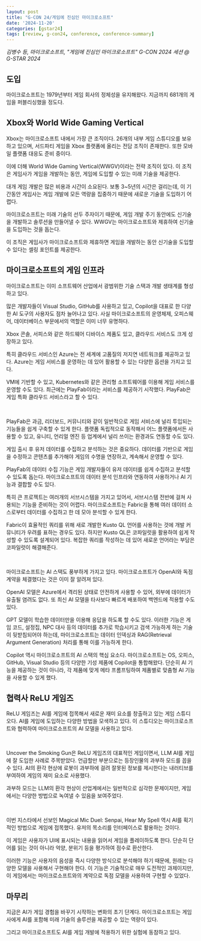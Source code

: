 ```yaml
---
layout: post
title: "G-CON 24/게임에 진심인 마이크로소프트"
date: '2024-11-20'
categories: [gstar24]
tags: [review, g-con24, conference, conference-summary]
---
```


_김병수 등, 마이크로소프트, "게임에 진심인 마이크로소프트" G-CON 2024 세션 @ G-STAR 2024_

## 도입

마이크로소프트는 1979년부터 게임 회사의 정체성을 유지해왔다. 지금까지 681개의 게임을 퍼블리싱했을 정도다.

## Xbox와 World Wide Gaming Vertical

Xbox는 마이크로소프트 내에서 가장 큰 조직이다. 26개의 내부 게임 스튜디오를 보유하고 있으며, 서드파티 게임을 Xbox 플랫폼에 올리는 전담 조직이 존재한다. 또한 모바일 플랫폼 대응도 준비 중이다.

이에 더해 World Wide Gaming Vertical(WWGV)이라는 전략 조직이 있다. 이 조직은 게임사가 게임을 개발하는 동안, 게임에 도입할 수 있는 미래 기술을 제공한다.

대개 게임 개발은 많은 비용과 시간이 소요된다. 보통 3~5년의 시간은 걸리는데, 이 기간동안 게임사는 게임 개발에 모든 역량을 집중하기 때문에 새로운 기술을 도입하기 어렵다.

마이크로소프트는 미래 기술의 선두 주자이기 때문에, 게임 개발 주기 동안에도 신기술을 개발하고 솔루션을 만들어낼 수 있다. WWGV는 마이크로소프트와 제휴하여 신기술을 도입하는 것을 돕는다.

이 조직은 게임사가 마이크로소프트와 제휴하면 게임을 개발하는 동안 신기술을 도입할 수 있다는 셀링 포인트를 제공한다.

## 마이크로소프트의 게임 인프라

마이크로소프트는 이미 소프트웨어 산업에서 광범위한 기술 스택과 개발 생태계를 형성하고 있다.

많은 개발자들이 Visual Studio, GitHub를 사용하고 있고, Copilot을 대표로 한 다양한 AI 도구의 사용자도 점차 늘어나고 있다. 사실 마이크로소프트의 운영체제, 오피스웨어, 데이터베이스 부문에서의 역할은 이미 너무 유명하다.

Xbox 콘솔, 서피스와 같은 하드웨어 디바이스 제품도 있고, 클라우드 서비스도 크게 성장하고 있다.

특히 클라우드 서비스인 Azure는 전 세계에 고품질의 저지연 네트워크를 제공하고 있다. Azure는 게임 서비스를 운영하는 데 있어 활용할 수 있는 다양한 옵션을 가지고 있다.

VM에 기반할 수 있고, Kubernetes와 같은 관리형 소프트웨어를 이용해 게임 서비스를 운영할 수도 있다. 최근에는 PlayFab이라는 서비스를 제공하기 시작했다. PlayFab은 게임 특화 클라우드 서비스라고 할 수 있다.

<br />

PlayFab은 과금, 리더보드, 커뮤니티와 같이 일반적으로 게임 서비스에 널리 투입되는 기능들을 쉽게 구축할 수 있게 한다. 플랫폼 독립적으로 동작해서 어느 플랫폼에서든 사용할 수 있고, 유니티, 언리얼 엔진 등 업계에서 널리 쓰이는 환경과도 연동할 수도 있다.

게임 출시 후 유저 데이터를 수집하고 분석하는 것은 중요하다. 데이터를 기반으로 게임을 수정하고 콘텐츠를 추가해야 게임의 수명을 연장하고, 계속해서 운영할 수 있다.

PlayFab의 데이터 수집 기능은 게임 개발자들이 유저 데이터를 쉽게 수집하고 분석할 수 있도록 돕는다. 마이크로소프트의 데이터 분석 인프라와 연동하여 사용하거나 AI 기능과 결합할 수도 있다.

특히 큰 프로젝트는 여러개의 서브시스템을 가지고 있어서, 서브시스템 전반에 걸쳐 사용되는 기능을 준비하는 것이 어렵다. 마이크로소프트는 Fabric을 통해 여러 데이터 소스로부터 데이터를 수집하고 한 데 모아 분석할 수 있게 한다.

Fabric이 효율적인 쿼리를 위해 새로 개발한 Kusto QL 언어를 사용하는 것에 개발 커뮤니티가 우려를 표하는 경우도 있다. 하지만 Kusto QL은 코파일럿을 활용하여 쉽게 작성할 수 있도록 설계되어 있다. 복잡한 쿼리를 작성하는 데 있어 새로운 언어라는 부담은 코파일럿이 해결해준다.

<br />

마이크로소프트는 AI 스택도 풍부하게 가지고 있다. 마이크로소프트가 OpenAI와 독점 계약을 체결했다는 것은 이미 잘 알려져 있다.  

OpenAI 모델은 Azure에서 격리된 상태로 안전하게 사용할 수 있어, 외부에 데이터가 유출될 염려도 없다. 또 최신 AI 모델을 타사보다 빠르게 배포하여 백엔드에 적용할 수도 있다.

GPT 모델이 학습한 데이터만을 이용해 응답을 하도록 할 수도 있다. 이러한 기능은 게임 코드, 설정집, NPC 대사 등의 데이터를 추가로 학습시키고 검색 가능하게 하는 기술이 뒷받침되어야 하는데, 마이크로소프트는 데이터 인덱싱과 RAG(Retrieval Argument Generation) 처리를 통해 이를 가능하게 한다.

Copilot 역시 마이크로소프트의 AI 스택의 핵심 요소다. 마이크로소프트는 OS, 오피스, GitHub, Visual Studio 등의 다양한 기성 제품에 Copilot을 통합해왔다. 단순히 AI 기능을 제공하는 것이 아니라, 각 제품에 맞게 메타 프롬프팅하여 제품별로 맞춤형 AI 기능을 사용할 수 있게 했다.

## 협력사 ReLU 게임즈

ReLU 게임즈는 AI를 게임에 접목해서 새로운 재미 요소를 창출하고 있는 게임 스튜디오다. AI를 게임에 도입하는 다양한 방법을 모색하고 있다. 이 스튜디오는 마이크로소프트와 협력하여 마이크로소프트의 AI 모델을 사용하고 있다.

<br />

Uncover the Smoking Gun은 ReLU 게임즈의 대표적인 게임이면서, LLM AI를 게임에 잘 도입한 사례로 주목받았다. 언급할만 부분으로는 등장인물의 과부하 모드를 꼽을 수 있다. AI의 환각 현상에 로봇이 과부하에 걸려 잘못된 정보를 제시한다는 내러티브를 부여하여 게임의 재미 요소로 사용했다.

과부하 모드는 LLM의 환각 현상이 산업계에서는 일반적으로 심각한 문제이지만, 게임에서는 다양한 방법으로 녹여낼 수 있음을 보여주었다.

<br />

이번 지스타에서 선보인 Magical Mic Duel: Senpai, Hear My Spell 역시 AI를 획기적인 방법으로 게임에 접목했다. 유저의 목소리를 인터페이스로 활용하는 것이다.

이 게임은 사용자가 UI에 표시되는 내용을 읽어서 게임을 플레이하도록 한다. 단순히 단어를 읽는 것이 아니라 억양, 분위기 등을 평가하여 점수로 환산한다. 

이러한 기능은 사용자의 음성을 즉시 다양한 방식으로 분석해야 하기 때문에, 원래는 다양한 모델을 사용해서 구현해야 한다. 이 기능은 기술적으로 매우 도전적인 과제이지만, 이 게임에서는 마이크로소프트와의 계약으로 독점 모델을 사용하여 구현할 수 있었다.

## 마무리

지금은 AI가 게임 경험을 바꾸기 시작하는 변화의 초기 단계다. 마이크로소프트는 게임사에게 AI를 포함해 미래 기술의 솔루션을 제공할 수 있는 역량이 있다.

그리고 마이크로소프트도 AI를 게임 개발에 적용하기 위한 실험에 동참하고 있다.
